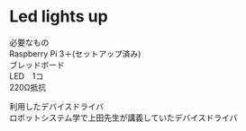 # Led lights up

必要なもの  
Raspberry Pi 3＋(セットアップ済み)  
ブレッドボード  
LED　1コ  
220Ω抵抗  


 


利用したデバイスドライバ  
ロボットシステム学で上田先生が講義していたデバイスドライバ

